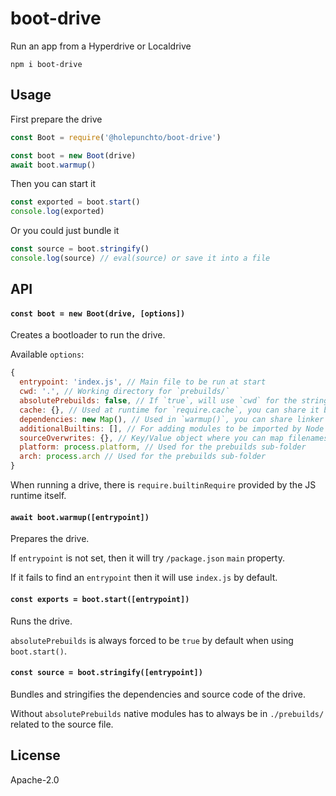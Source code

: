 # boot-drive

Run an app from a Hyperdrive or Localdrive

```
npm i boot-drive
```

## Usage

First prepare the drive
```js
const Boot = require('@holepunchto/boot-drive')

const boot = new Boot(drive)
await boot.warmup()
```

Then you can start it
```js
const exported = boot.start()
console.log(exported)
```

Or you could just bundle it
```js
const source = boot.stringify()
console.log(source) // eval(source) or save it into a file
```

## API

#### `const boot = new Boot(drive, [options])`

Creates a bootloader to run the drive.

Available `options`:
```js
{
  entrypoint: 'index.js', // Main file to be run at start
  cwd: '.', // Working directory for `prebuilds/`
  absolutePrebuilds: false, // If `true`, will use `cwd` for the stringified prebuilds path
  cache: {}, // Used at runtime for `require.cache`, you can share it between boots
  dependencies: new Map(), // Used in `warmup()`, you can share linker deps between boots
  additionalBuiltins: [], // For adding modules to be imported by Node's native `require`
  sourceOverwrites: {}, // Key/Value object where you can map filenames to source code
  platform: process.platform, // Used for the prebuilds sub-folder
  arch: process.arch // Used for the prebuilds sub-folder
}
```

When running a drive, there is `require.builtinRequire` provided by the JS runtime itself.

#### `await boot.warmup([entrypoint])`

Prepares the drive.

If `entrypoint` is not set, then it will try `/package.json` `main` property.

If it fails to find an `entrypoint` then it will use `index.js` by default.

#### `const exports = boot.start([entrypoint])`

Runs the drive.

`absolutePrebuilds` is always forced to be `true` by default when using `boot.start()`.

#### `const source = boot.stringify([entrypoint])`

Bundles and stringifies the dependencies and source code of the drive.

Without `absolutePrebuilds` native modules has to always be in `./prebuilds/` related to the source file.

## License

Apache-2.0
